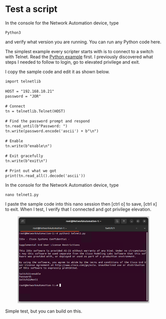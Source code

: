 # Test a script

In the console for the Network Automation device, type&#x20;

```
Python3 
```

and verify what version you are running. You can run any Python code here.

The simplest example every scripter starts with is to connect to a switch with Telnet. Read the [Python example](https://docs.python.org/3/library/telnetlib.html) first. I previously discovered what steps I needed to follow to login, go to elevated privilege and exit.

I copy the sample code and edit it as shown below.

```
import telnetlib

HOST = "192.168.10.21"
password = "JOR"

# Connect
tn = telnetlib.Telnet(HOST)

# Find the password prompt and respond
tn.read_until(b"Password: ")
tn.write(password.encode('ascii') + b"\n")

# Enable 
tn.write(b"enable\n")

# Exit gracefully
tn.write(b"exit\n")

# Print out what we got
print(tn.read_all().decode('ascii'))
```

In the console for the Network Automation device, type&#x20;

```
nano telnet1.py
```

I paste the sample code into this nano session then \[ctrl o] to save, \[ctrl x] to exit. When I test, I verify that I connected and got privilege elevation.

<figure><img src="../.gitbook/assets/image (8) (1) (1).png" alt=""><figcaption></figcaption></figure>

Simple test, but you can build on this.
